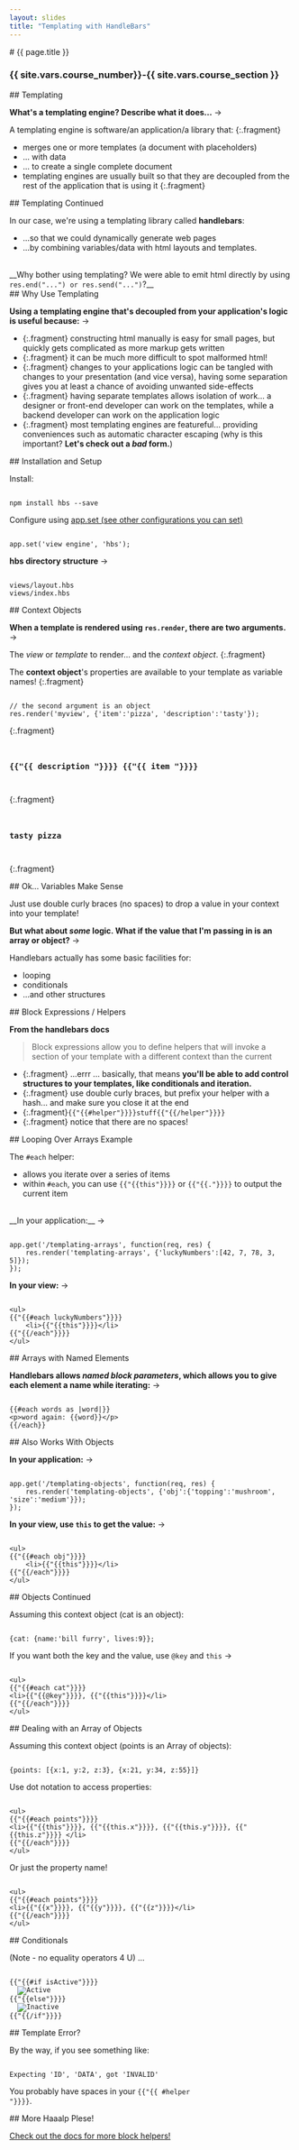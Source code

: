 ```yaml
---
layout: slides
title: "Templating with HandleBars"
---
```

<section markdown="block" class="intro-slide">
# {{ page.title }}

### {{ site.vars.course_number}}-{{ site.vars.course_section }}

<p><small></small></p>
</section>


<section markdown="block">
## Templating

__What's a templating engine? Describe what it does...__ &rarr;

A templating engine is software/an application/a library that:
{:.fragment}

* merges one or more templates (a document with placeholders)
* ... with data
* ... to create a single complete document
* templating engines are usually built so that they are decoupled from the rest of the application that is using it
{:.fragment}
</section>

<section markdown="block">
## Templating Continued

In our case, we're using a templating library called __handlebars__:

* ...so that we could dynamically generate web pages 
* ...by combining variables/data with html layouts and templates.

<br>
__Why bother using templating? We were able to emit html directly by using <code>res.end("<html>...") or res.send("<html>...")</code>?__
</section>
<section markdown="block">
## Why Use Templating

__Using a templating engine that's decoupled from your application's logic is useful because:__ &rarr;

* {:.fragment} constructing html manually is easy for small pages, but quickly gets complicated as more markup gets written
* {:.fragment} it can be much more difficult to spot malformed html!
* {:.fragment} changes to your applications logic can be tangled with changes to your presentation (and vice versa), having some separation gives you at least a chance of avoiding unwanted side-effects
* {:.fragment} having separate templates allows isolation of work... a designer or front-end developer can work on the templates, while a backend developer can work on the application logic
* {:.fragment} most templating engines are featureful... providing conveniences such as automatic character escaping (why is this important? __Let's check out a _bad_ form.__)
</section>


<section markdown="block">
## Installation and Setup

Install:

<pre><code data-trim contenteditable>
npm install hbs --save
</code></pre>

Configure using [app.set (see other configurations you can set)](http://expressjs.com/en/api.html#app.set)

<pre><code data-trim contenteditable>
app.set('view engine', 'hbs');
</code></pre>

__hbs directory structure__ &rarr;

<pre><code data-trim contenteditable>
views/layout.hbs
views/index.hbs
</code></pre>
</section>

<section markdown="block">
## Context Objects

__When a template is rendered using <code>res.render</code>, there are two arguments.__ &rarr;

The _view_ or _template_ to render... and the _context object_.
{:.fragment}

The __context object__'s properties are available to your template as variable names!
{:.fragment}

<pre><code data-trim contenteditable>
// the second argument is an object
res.render('myview', {'item':'pizza', 'description':'tasty'});
</code></pre>
{:.fragment}

<pre><code data-trim contenteditable>
<h3>{{"{{ description "}}}} {{"{{ item "}}}}</h3>
</code></pre>
{:.fragment}

<pre><code data-trim contenteditable>
<h3>tasty pizza</h3>
</code></pre>
{:.fragment}
</section>

<section markdown="block">
## Ok... Variables Make Sense

Just use double curly braces (no spaces) to drop a value in your context into your template!

__But what about _some_ logic. What if the value that I'm passing in is an array or object?__ &rarr;

Handlebars actually has some basic facilities for:

* looping
* conditionals
* ...and other structures
</section>

<section markdown="block">
## Block Expressions / Helpers

__From the handlebars docs__ 

> Block expressions allow you to define helpers that will invoke a section of your template with a different context than the current

* {:.fragment} ...errr ... basically, that means __you'll be able to add control structures to your templates, like conditionals and iteration.__
* {:.fragment} use double curly braces, but prefix your helper with a hash... and make sure you close it at the end
* {:.fragment}<code>{{"{{#helper"}}}}stuff{{"{{/helper"}}}}</code>
* {:.fragment} notice that there are no spaces!
</section>

<section markdown="block">
## Looping Over Arrays Example

The <code>#each</code> helper:

* allows you iterate over a series of items
* within <code>#each</code>, you can use <code>{{"{{this"}}}}</code> or <code>{{"{{."}}}}</code> to output the current item

<br>
__In your application:__ &rarr;

<pre><code data-trim contenteditable>
app.get('/templating-arrays', function(req, res) {
	res.render('templating-arrays', {'luckyNumbers':[42, 7, 78, 3, 5]});
});
</code></pre>

__In your view:__ &rarr;

<pre><code data-trim contenteditable>
&lt;ul&gt;
{{"{{#each luckyNumbers"}}}}
	&lt;li&gt;{{"{{this"}}}}&lt;/li&gt;
{{"{{/each"}}}}
&lt;/ul&gt;
</code></pre>

</section>


<section markdown="block">
## Arrays with Named Elements

__Handlebars allows _named block parameters_, which allows you to give each element a name while iterating:__ &rarr;

<pre><code data-trim contenteditable>
&#123;&#123;#each words as |word|&#125;&#125;
&lt;p&gt;word again: &#123;&#123;word&#125;&#125;&lt;/p&gt;
&#123;&#123;/each&#125;&#125;
</code></pre>

</section>
<section markdown="block">
## Also Works With Objects

__In your application:__ &rarr;

<pre><code data-trim contenteditable>
app.get('/templating-objects', function(req, res) {
	res.render('templating-objects', {'obj':{'topping':'mushroom', 'size':'medium'}});
});
</code></pre>

__In your view, use `this` to get the value:__ &rarr;

<pre><code data-trim contenteditable>
&lt;ul&gt;
{{"{{#each obj"}}}}
	&lt;li&gt;{{"{{this"}}}}&lt;/li&gt;
{{"{{/each"}}}}
&lt;/ul&gt;
</code></pre>
</section>

<section markdown="block">
## Objects Continued

Assuming this context object (cat is an object):

<pre><code data-trim contenteditable>
{cat: {name:'bill furry', lives:9}};
</code></pre>

If you want both the key and the value, use `@key` and `this` &rarr;

<pre><code data-trim contenteditable>
&lt;ul&gt;
{{"{{#each cat"}}}}
&lt;li&gt;{{"{{@key"}}}}, {{"{{this"}}}}&lt;/li&gt;
{{"{{/each"}}}}
&lt;/ul&gt;
</code></pre>
</section>

<section markdown="block">
## Dealing with an Array of Objects

Assuming this context object (points is an Array of objects):

<pre><code data-trim contenteditable>
{points: [{x:1, y:2, z:3}, {x:21, y:34, z:55}]}
</code></pre>

Use dot notation to access properties:

<pre><code data-trim contenteditable>
&lt;ul&gt;
{{"{{#each points"}}}}
&lt;li&gt;{{"{{this"}}}}, {{"{{this.x"}}}}, {{"{{this.y"}}}}, {{"{{this.z"}}}} &lt;/li&gt;
{{"{{/each"}}}}
&lt;/ul&gt;
</code></pre>

Or just the property name!

<pre><code data-trim contenteditable>
&lt;ul&gt;
{{"{{#each points"}}}}
&lt;li&gt;{{"{{x"}}}}, {{"{{y"}}}}, {{"{{z"}}}}&lt;/li&gt;
{{"{{/each"}}}}
&lt;/ul&gt;
</code></pre>
</section>



<section markdown="block">
## Conditionals

(Note - no equality operators 4 U) ...

<pre><code data-trim contenteditable>
{{"{{#if isActive"}}}}
  <img src="star.gif" alt="Active">
{{"{{else"}}}}
  <img src="cry.gif" alt="Inactive">
{{"{{/if"}}}}
</code></pre>
</section>

<section markdown="block">
## Template Error?

By the way, if you see something like:

<pre><code data-trim contenteditable>
Expecting 'ID', 'DATA', got 'INVALID'
</code></pre>

You probably have spaces in your <code>{{"{{ #helper "}}}}</code>.
</section>

<section markdown="block">
## More Haaalp Plese!

[Check out the docs for more block helpers!](http://handlebarsjs.com/block_helpers.html)
</section>

<!--
<section markdown="block">
## Oh Yes...

__We can use express-handlebars now (you might have noticed that the express3-handlebars version is deprecated)__ &rarr;
<pre><code data-trim contenteditable>
npm install express-handlebars
</code></pre>

<pre><code data-trim contenteditable>
var handlebars = require('express-handlebars')
	.create({defaultLayout:'main'});
</code></pre>
</section>
-->
